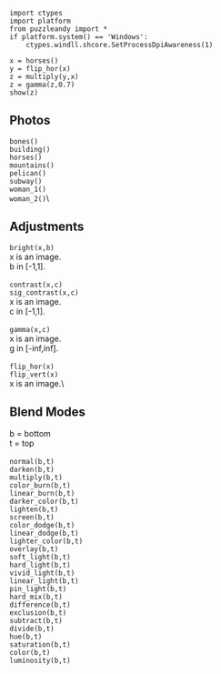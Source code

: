 ```
import ctypes
import platform
from puzzleandy import *
if platform.system() == 'Windows':
	ctypes.windll.shcore.SetProcessDpiAwareness(1)

x = horses()
y = flip_hor(x)
z = multiply(y,x)
z = gamma(z,0.7)
show(z)
```

## Photos

```bones()```\
```building()```\
```horses()```\
```mountains()```\
```pelican()```\
```subway()```\
```woman_1()```\
```woman_2()```\

## Adjustments

```bright(x,b)```\
x is an image.\
b in \[-1,1\].\
\
```contrast(x,c)```\
```sig_contrast(x,c)```\
x is an image.\
c in \[-1,1\].\
\
```gamma(x,c)```\
x is an image.\
g in \[-inf,inf\].\
\
```flip_hor(x)```\
```flip_vert(x)```\
x is an image.\

## Blend Modes

b = bottom\
t = top\
\
```normal(b,t)```\
```darken(b,t)```\
```multiply(b,t)```\
```color_burn(b,t)```\
```linear_burn(b,t)```\
```darker_color(b,t)```\
```lighten(b,t)```\
```screen(b,t)```\
```color_dodge(b,t)```\
```linear_dodge(b,t)```\
```lighter_color(b,t)```\
```overlay(b,t)```\
```soft_light(b,t)```\
```hard_light(b,t)```\
```vivid_light(b,t)```\
```linear_light(b,t)```\
```pin_light(b,t)```\
```hard_mix(b,t)```\
```difference(b,t)```\
```exclusion(b,t)```\
```subtract(b,t)```\
```divide(b,t)```\
```hue(b,t)```\
```saturation(b,t)```\
```color(b,t)```\
```luminosity(b,t)```